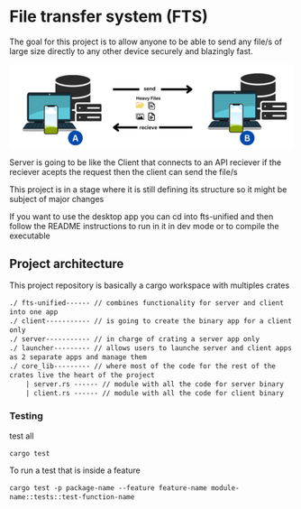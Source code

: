 # File transfer system (FTS)
The goal for this project is to allow anyone to be able to send any file/s of large size directly to any other device securely and blazingly fast.

![alt text](fts.png)

<p>
    Server is going to be like the Client that connects to an API reciever
    if the reciever acepts the request then the client can send the file/s
</p>
This project is in a stage where it is still defining its structure so it might be subject of major changes

If you want to use the desktop app you can cd into fts-unified and then follow the README instructions to run in it in dev mode or to compile the executable

## Project architecture

This project repository is basically a cargo workspace with multiples crates
```
./ fts-unified------ // combines functionality for server and client into one app
./ client----------- // is going to create the binary app for a client only
./ server----------- // in charge of crating a server app only
./ launcher--------- // allows users to launche server and client apps as 2 separate apps and manage them
./ core_lib--------- // where most of the code for the rest of the crates live the heart of the project
    | server.rs ------ // module with all the code for server binary
    | client.rs ------ // module with all the code for client binary
```
### Testing
test all
```
cargo test
```

To run a test that is inside a feature
```
cargo test -p package-name --feature feature-name module-name::tests::test-function-name
```
